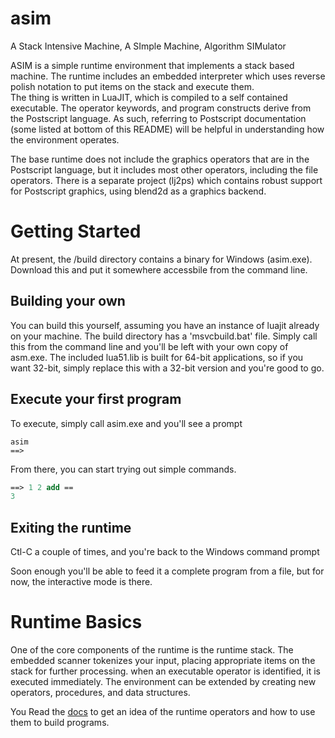 # asim
A Stack Intensive Machine, A SImple Machine, Algorithm SIMulator

ASIM is a simple runtime environment that implements a stack based machine.  The runtime includes an embedded interpreter which uses reverse polish notation to put items on the stack and execute them.  
The thing is written in LuaJIT, which is compiled to a self contained executable.  The operator keywords, and program constructs derive from the Postscript language.  As such, referring to Postscript documentation (some listed at bottom of this README) will be helpful in understanding how the environment operates.

The base runtime does not include the graphics operators that are in the Postscript language, but
it includes most other operators, including the file operators.  There is a separate project (lj2ps)
which contains robust support for Postscript graphics, using blend2d as a graphics backend.

Getting Started
===============
At present, the /build directory contains a binary for Windows (asim.exe).  Download this
and put it somewhere accessbile from the command line.  

Building your own
-----------------
You can build this yourself, assuming you 
have an instance of luajit already on your machine.  The build directory has a 'msvcbuild.bat' file.
Simply call this from the command line and you'll be left with your own copy of asm.exe.  The included lua51.lib is built for 64-bit applications, so if you want 32-bit, simply replace this with
a 32-bit version and you're good to go.

Execute your first program
--------------------------
To execute, simply call asim.exe and you'll see a prompt

```
asim
==>
```

From there, you can start trying out simple commands.


```Postscript
==> 1 2 add ==
3
```

Exiting the runtime
-------------------
Ctl-C a couple of times, and you're back to the Windows command prompt

Soon enough you'll be able to feed it a complete program from a file, but
for now, the interactive mode is there.



Runtime Basics
==============
One of the core components of the runtime is the runtime stack.  The embedded scanner tokenizes your input, placing appropriate items on the stack for further processing.  when an executable operator is identified, it is executed immediately. The environment can be extended by creating new operators, procedures, and data structures.

You Read the [docs](https://github.com/wiladams/asim/docs/README.md) to get an idea of the runtime operators and how to use them to build
programs.


